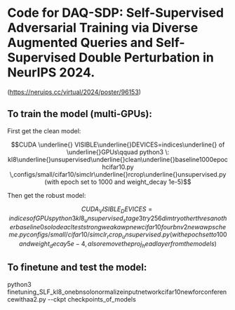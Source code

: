 # Code for DAQ-SDP: Self-Supervised Adversarial Training via Diverse Augmented Queries and Self-Supervised Double Perturbation in NeurIPS 2024.

(https://neruips.cc/virtual/2024/poster/96153)

## To train the model (multi-GPUs):

First get the clean model:

$$CUDA \underline{} VISIBLE\underline{}DEVICES=indices\underline{} of \underline{}GPUs\qquad python3 \: kl8\underline{}unsupervised\underline{}clean\underline{}baseline1000epochcifar10.py \,configs/small/cifar10/simclr\underline{}rcrop\underline{}unsupervised.py (with epoch set to 1000 and weight_decay 1e-5)$$

Then get the robust model:

$$CUDA_VISIBLE_DEVICES=indices of GPUs python3 kl8_unsupervised_stage3try256dimtryotherthresanotherbaseline0solodeaclteststrongweakawpnewcifar10fourbnv2newawpscheme.py configs/small/cifar10/simclr_rcrop_unsupervised.py (with epoch set to 100 and weight_decay 5e-4, also remove the proj_head layer from the models)$$

## To finetune and test the model:

python3 finetuning_SLF_kl8_onebnsolonormalizeinputnetworkcifar10newforconferencewithaa2.py --ckpt checkpoints_of_models
